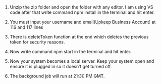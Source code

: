 
1.	Unzip the zip folder and open the folder with any editor. I am using VS code after that write command npm install in the terminal and hit enter.
 

2.	You must input your username and email(Upkeep Business Account) at 116 and 117 lines

 


3.	There is deleteToken function at the end which deletes the previous token for security reasons.
 

4.	Now write command npm start in the terminal and hit enter.
 

5.	Now your system becomes a local server. Keep your system open and ensure it is plugged in so it doesn’t get turned off.
6.	The background job will run at 21:30 PM GMT.
